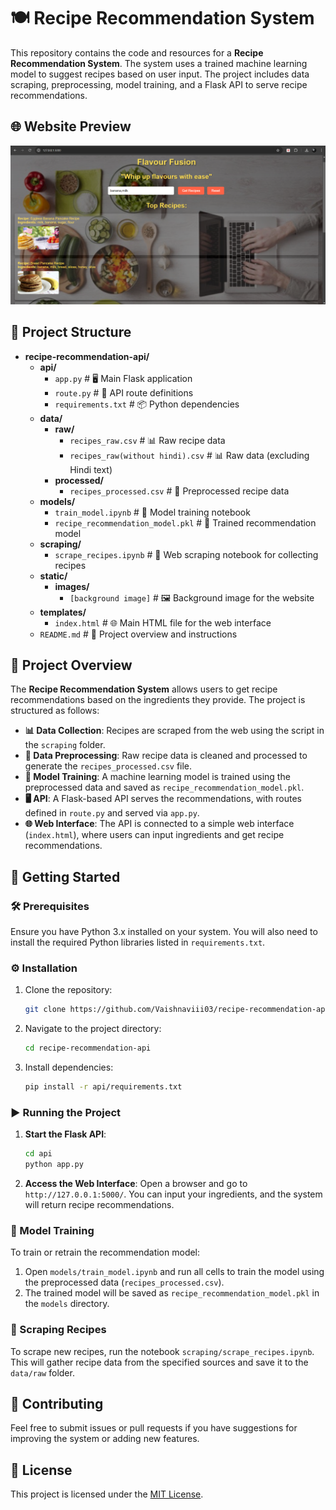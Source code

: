 # 🍽️ Recipe Recommendation System

This repository contains the code and resources for a **Recipe Recommendation System**. The system uses a trained machine learning model to suggest recipes based on user input. The project includes data scraping, preprocessing, model training, and a Flask API to serve recipe recommendations.

## 🌐 Website Preview

![Website Screenshot](static/images/website_screenshot.png)


## 📁 Project Structure

- **recipe-recommendation-api/**
  - **api/**
    - `app.py`                   # 🖥️ Main Flask application
    - `route.py`                 # 🔄 API route definitions
    - `requirements.txt`         # 📦 Python dependencies
  - **data/**
    - **raw/**
      - `recipes_raw.csv`       # 📊 Raw recipe data
      - `recipes_raw(without hindi).csv`  # 📊 Raw data (excluding Hindi text)
    - **processed/**
      - `recipes_processed.csv`  # 🧹 Preprocessed recipe data
  - **models/**
    - `train_model.ipynb`       # 📓 Model training notebook
    - `recipe_recommendation_model.pkl`  # 🤖 Trained recommendation model
  - **scraping/**
    - `scrape_recipes.ipynb`    # 🍴 Web scraping notebook for collecting recipes
  - **static/**
    - **images/**
      - `[background image]`     # 🖼️ Background image for the website
  - **templates/**
    - `index.html`               # 🌐 Main HTML file for the web interface
  - `README.md`                  # 📖 Project overview and instructions



## 🌟 Project Overview

The **Recipe Recommendation System** allows users to get recipe recommendations based on the ingredients they provide. The project is structured as follows:

- **📊 Data Collection**: Recipes are scraped from the web using the script in the `scraping` folder.
- **🧹 Data Preprocessing**: Raw recipe data is cleaned and processed to generate the `recipes_processed.csv` file.
- **🤖 Model Training**: A machine learning model is trained using the preprocessed data and saved as `recipe_recommendation_model.pkl`.
- **🖥️ API**: A Flask-based API serves the recommendations, with routes defined in `route.py` and served via `app.py`.
- **🌐 Web Interface**: The API is connected to a simple web interface (`index.html`), where users can input ingredients and get recipe recommendations.

## 🚀 Getting Started

### 🛠️ Prerequisites

Ensure you have Python 3.x installed on your system. You will also need to install the required Python libraries listed in `requirements.txt`.

### ⚙️ Installation

1. Clone the repository:
    ```bash
    git clone https://github.com/Vaishnaviii03/recipe-recommendation-api.git
    ```

2. Navigate to the project directory:
    ```bash
    cd recipe-recommendation-api
    ```

3. Install dependencies:
    ```bash
    pip install -r api/requirements.txt
    ```

### ▶️ Running the Project

1. **Start the Flask API**:
    ```bash
    cd api
    python app.py
    ```

2. **Access the Web Interface**: Open a browser and go to `http://127.0.0.1:5000/`. You can input your ingredients, and the system will return recipe recommendations.

### 🧠 Model Training

To train or retrain the recommendation model:

1. Open `models/train_model.ipynb` and run all cells to train the model using the preprocessed data (`recipes_processed.csv`).
2. The trained model will be saved as `recipe_recommendation_model.pkl` in the `models` directory.

### 🍴 Scraping Recipes

To scrape new recipes, run the notebook `scraping/scrape_recipes.ipynb`. This will gather recipe data from the specified sources and save it to the `data/raw` folder.

## 🤝 Contributing

Feel free to submit issues or pull requests if you have suggestions for improving the system or adding new features.

## 📜 License

This project is licensed under the [MIT License](LICENSE).
